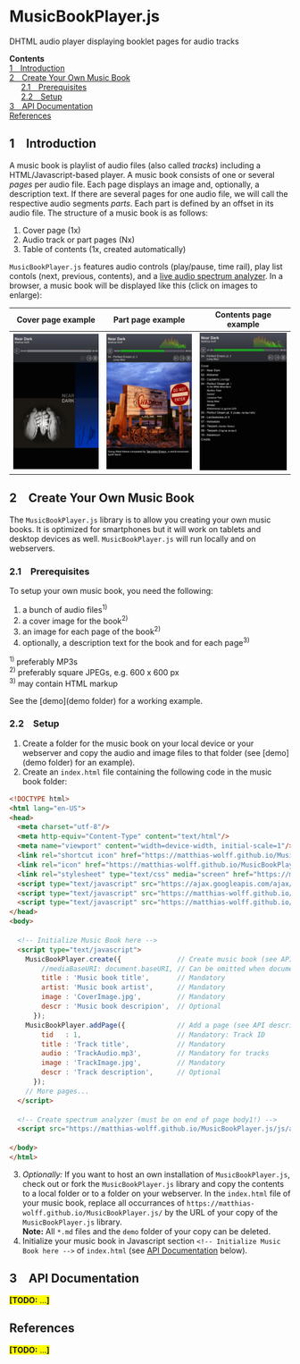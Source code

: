# MusicBookPlayer.js
DHTML audio player displaying booklet pages for audio tracks

<a id="contents"></a>**Contents**<br>
[1&emsp;Introduction](#intruduction)<br>
[2&emsp;Create Your Own Music Book](#cyomb)<br>
&emsp;&ensp;[2.1&emsp;Prerequisites](#prerequisites)<br>
&emsp;&ensp;[2.2&emsp;Setup](#setup)<br>
[3&emsp;API Documentation](#apidoc)<br>
[References](#references)

<a id="intruduction"></a>
## 1&emsp;Introduction
A music book is playlist of audio files (also called _tracks_) including a HTML/Javascript-based player. A music book consists of one or several _pages_ per audio file. Each page displays an image and, optionally, a description text. If there are several pages for one audio file, we will call the respective audio segments _parts_. Each part is defined by an offset in its audio file. The structure of a music book is as follows:
1. Cover page (1x)
2. Audio track or part pages (Nx)
3. Table of contents (1x, created automatically)

`MusicBookPlayer.js` features audio controls (play/pause, time rail), play list contols (next, previous, contents), and a [live audio spectrum analyzer](https://audiomotion.dev/#/). In a browser, a music book will be displayed like this (click on images to enlarge):

| Cover page example | Part page example | Contents page example | 
| :---: |  :---: |  :---: | 
| <img src="docs/img/MusicBookPlayer_Screenshot_01.jpg" style="width:20rem" alt="MusicBookPlayer: Cover page example"/> | <img src="docs/img/MusicBookPlayer_Screenshot_02.jpg" style="width:20rem" alt="MusicBookPlayer: Cover page example"/> | <img src="docs/img/MusicBookPlayer_Screenshot_03.jpg" style="width:20rem" alt="MusicBookPlayer: Cover page example"/> |

<a id="cyomb"></a>
## 2&emsp;Create Your Own Music Book
The `MusicBookPlayer.js` library is to allow you creating your own music books. It is optimized for smartphones but it will work on tablets and desktop devices as well. `MusicBookPlayer.js` will run locally and on webservers.

<a id="prerequisites"></a>
### 2.1&emsp;Prerequisites
To setup your own music book, you need the following:
1. a bunch of audio files<sup>1)</sup>
2. a cover image for the book<sup>2)</sup>
3. an image for each page of the book<sup>2)</sup>
4. optionally, a description text for the book and for each page<sup>3)</sup>

<sup>1)</sup> preferably MP3s<br>
<sup>2)</sup> preferably square JPEGs, e.g. 600 x 600 px<br>
<sup>3)</sup> may contain HTML markup

See the [demo](demo folder) for a working example.

<a id="setup"></a>
### 2.2&emsp;Setup
1. Create a folder for the music book on your local device or your webserver and copy the audio and image files to that folder (see [demo](demo folder) for an example).
2. Create an `index.html` file containing the following code in the music book folder:
```html
<!DOCTYPE html>
<html lang="en-US">
<head>
  <meta charset="utf-8"/>
  <meta http-equiv="Content-Type" content="text/html"/>
  <meta name="viewport" content="width=device-width, initial-scale=1"/> 
  <link rel="shortcut icon" href="https://matthias-wolff.github.io/MusicBookPlayer.js/img/MusicBookPlayer.ico"/>
  <link rel="icon" href="https://matthias-wolff.github.io/MusicBookPlayer.js/img/MusicBookPlayer.ico"/>
  <link rel="stylesheet" type="text/css" media="screen" href="https://matthias-wolff.github.io/MusicBookPlayer.js/css/styles.css"/>
  <script type="text/javascript" src="https://ajax.googleapis.com/ajax/libs/jquery/1.7.2/jquery.min.js"></script>
  <script type="text/javascript" src="https://matthias-wolff.github.io/MusicBookPlayer.js/js/mediaelement-and-player.min.js"></script>
  <script type="text/javascript" src="https://matthias-wolff.github.io/MusicBookPlayer.js/js/musicbookplayer.js"></script>
</head>
<body>

  <!-- Initialize Music Book here -->  
  <script type="text/javascript">
    MusicBookPlayer.create({              // Create music book (see API description below)
        //mediaBaseURI: document.baseURI, // Can be omitted when document base URI
        title : 'Music book title',       // Mandatory
        artist: 'Music book artist',      // Mandatory
        image : 'CoverImage.jpg',         // Mandatory 
        descr : 'Music book descripion',  // Optional
      });
    MusicBookPlayer.addPage({             // Add a page (see API description below)
        tid   : 1,                        // Mandatory: Track ID
        title : 'Track title',            // Mandatory
        audio : 'TrackAudio.mp3',         // Mandatory for tracks
        image : 'TrackImage.jpg',         // Mandatory
        descr : 'Track description',      // Optional
      });
    // More pages...
  </script>

  <!-- Create spectrum analyzer (must be on end of page body1!) -->
  <script src="https://matthias-wolff.github.io/MusicBookPlayer.js/js/audioMotion.js" type="module"></script>

</body>
</html>
```
3. _Optionally:_ If you want to host an own installation of `MusicBookPlayer.js`, check out or fork the `MusicBookPlayer.js` library and copy the contents to a local folder or to a folder on your webserver. In the `index.html` file of your music book, replace all occurrances of `https://matthias-wolff.github.io/MusicBookPlayer.js/` by the URL of your copy of the `MusicBookPlayer.js` library.<br>**Note:** All `*.md` files and the `demo` folder of your copy can be deleted.
4. Initialize your music book in Javascript section `<!-- Initialize Music Book here -->` of `index.html` (see [API Documentation](#apidoc) below).

<a id="apidoc"></a>
## 3&emsp;API Documentation
<span style="background-color:#FFFF00;"><b>[TODO:</b> ...<b>]</b></span>

<a id="references"></a>
## References
<span style="background-color:#FFFF00;"><b>[TODO:</b> ...<b>]</b></span>
